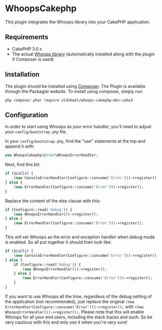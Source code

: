 WhoopsCakephp
=============

This plugin integrates the Whoops library into your CakePHP application.

Requirements
------------

* CakePHP 3.0.x
* The actual [Whoops library](http://filp.github.io/whoops/) (automatically installed along with the plugin if Composer is used)

Installation
------------

The plugin should be installed using [Composer](https://getcomposer.org/).
The Plugin is available through the Packagist website. To install using composer, simply run:

```
php composer.phar require oldskool/whoops-cakephp:dev-cake3
```

Configuration
-------------

In order to start using Whoops as your error handler, you'll need to adjust your `config/bootstrap.php` file.

In your `config/bootstrap.php`, find the "use" statements at the top and append it with:

```php
use WhoopsCakephp\Error\WhoopsErrorHandler;
```

Next, find this bit:

```php
if ($isCli) {
	(new ConsoleErrorHandler(Configure::consume('Error')))->register();
} else {
	(new ErrorHandler(Configure::consume('Error')))->register();
}
```

Replace the content of the else clause with this:

```php
if (Configure::read('debug')) {
	(new WhoopsErrorHandler())->register();
} else {
	(new ErrorHandler(Configure::consume('Error')))->register();
}
```

This will set Whoops as the error and exception handler when debug mode is enabled. So all put together it should then look like:

```php
if ($isCli) {
	(new ConsoleErrorHandler(Configure::consume('Error')))->register();
} else {
	if (Configure::read('debug')) {
		(new WhoopsErrorHandler())->register();
	} else {
		(new ErrorHandler(Configure::consume('Error')))->register();
	}
}
```

If you want to use Whoops all the time, regardless of the debug setting of the application (not recommended), just replace the original `(new ErrorHandler(Configure::consume('Error')))->register();` with `(new WhoopsErrorHandler())->register();`. Please note that this will enable Whoops for all your end users, including the stack traces and such. So be very cautious with this and only use it when you're very sure!
